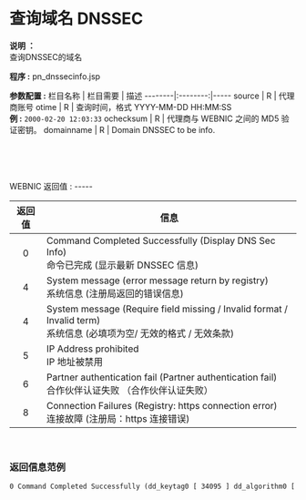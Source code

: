 # 查询域名 DNSSEC

**说明 ：** <br> 
查询DNSSEC的域名

**程序 :** pn_dnssecinfo.jsp

**参数配置 :**
栏目名称 | 栏目需要 | 描述
--------|:--------:|-----
source | R | 代理商账号
otime | R | 查询时间，格式 YYYY-MM-DD HH:MM:SS <br> **例 :** `2000-02-20 12:03:33`
ochecksum | R | 代理商与 WEBNIC 之间的 MD5 验证密钥。
domainname | R | Domain DNSSEC to be info.

<br><br>

<br>
WEBNIC 返回值 :
-----

返回值 | 信息
:----:|-----
0 | Command Completed Successfully (Display DNS Sec Info) <br> 命令已完成 (显示最新 DNSSEC 信息)
4 | System message (error message return by registry) <br> 系统信息 (注册局返回的错误信息)
4 | System message (Require field missing / Invalid format / Invalid term) <br> 系统信息 (必填项为空/ 无效的格式 / 无效条款)
5 | IP Address prohibited <br> IP 地址被禁用
6 | Partner authentication fail (Partner authentication fail) <br> 合作伙伴认证失败 （合作伙伴认证失败）
8 | Connection Failures (Registry: https connection error) <br> 连接故障 (注册局：https 连接错误)

<br>

### 返回信息范例
```HTML
0 Command Completed Successfully (dd_keytag0 [ 34095 ] dd_algorithm0 [ 5 ] dd_digest0 [ 1 ] dd_digesttype0 [ FD8EBF988EF822DD756135C24510E1C218537207 ] kd_flag0 [ 257 ] kd_protocol0 [ 3 ] kd_algorithm0 [ 5 ] kd_publickey0 [ AQPmsXk3Q1ngNSzsH1lrX63mRIhtwkkK5ZjvxykBCV1NYne838RXkBElGb/YJ1n4TacMUspoZap7caJj7MdOaADKmzB 2ci0vwpubNyW0t2AnaQqpy1ce07Y8RkbTC6xCeEw1UQZ73PzIOOvJDdjwPxWaO9F7zSxnGpGt0WtuItQ== ] dd_keytag1 [ 45070 ] dd_algorithm1 [ 10 ] dd_digest1 [ 2 ] dd_digesttype1 [ 5EBFC940472A7941343C4D074B791AC274218AC228D4E54AFEF6C164BE )
```